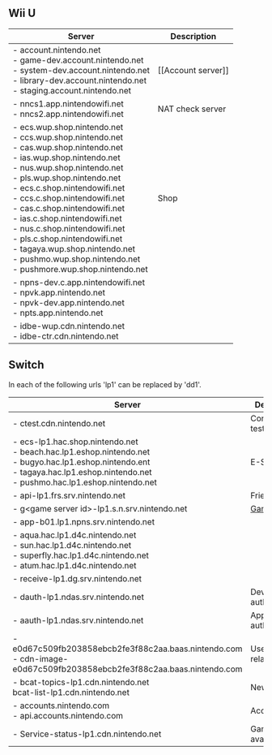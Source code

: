 ## Wii U
| Server | Description |
| --- | --- |
| - account.nintendo.net<br>- game-dev.account.nintendo.net<br>- system-dev.account.nintendo.net<br>- library-dev.account.nintendo.net<br>- staging.account.nintendo.net | [[Account server]] |
| - nncs1.app.nintendowifi.net<br>- nncs2.app.nintendowifi.net | NAT check server |
| - ecs.wup.shop.nintendo.net<br>- ccs.wup.shop.nintendo.net<br>- cas.wup.shop.nintendo.net<br>- ias.wup.shop.nintendo.net<br>- nus.wup.shop.nintendo.net<br>- pls.wup.shop.nintendo.net<br>- ecs.c.shop.nintendowifi.net<br>- ccs.c.shop.nintendowifi.net<br>- cas.c.shop.nintendowifi.net<br>- ias.c.shop.nintendowifi.net<br>- nus.c.shop.nintendowifi.net<br>- pls.c.shop.nintendowifi.net<br>- tagaya.wup.shop.nintendo.net<br>- pushmo.wup.shop.nintendo.net<br>- pushmore.wup.shop.nintendo.net | Shop |
| - npns-dev.c.app.nintendowifi.net<br>- npvk.app.nintendo.net<br>- npvk-dev.app.nintendo.net<br>- npts.app.nintendo.net | |
| - idbe-wup.cdn.nintendo.net<br>- idbe-ctr.cdn.nintendo.net | |

## Switch
In each of the following urls 'lp1' can be replaced by 'dd1'.

| Server | Description |
| --- | --- |
| - ctest.cdn.nintendo.net | Connection test |
| - ecs-lp1.hac.shop.nintendo.net<br>- beach.hac.lp1.eshop.nintendo.net<br>- bugyo.hac.lp1.eshop.nintendo.ent<br>- tagaya.hac.lp1.eshop.nintendo.net<br>- pushmo.hac.lp1.eshop.nintendo.net | E-Shop |
| - api-lp1.frs.srv.nintendo.net | Friends |
| - g&lt;game server id&gt;-lp1.s.n.srv.nintendo.net | [Game servers](Game-Server-Overview) |
| - app-b01.lp1.npns.srv.nintendo.net | |
| - aqua.hac.lp1.d4c.nintendo.net<br>- sun.hac.lp1.d4c.nintendo.net<br>- superfly.hac.lp1.d4c.nintendo.net<br>- atum.hac.lp1.d4c.nintendo.net |
| - receive-lp1.dg.srv.nintendo.net | |
| - dauth-lp1.ndas.srv.nintendo.net | Device authentication |
| - aauth-lp1.ndas.srv.nintendo.net | Application authentication |
| - e0d67c509fb203858ebcb2fe3f88c2aa.baas.nintendo.com<br>- cdn-image-e0d67c509fb203858ebcb2fe3f88c2aa.baas.nintendo.com | User/account related |
| - bcat-topics-lp1.cdn.nintendo.net<br>bcat-list-lp1.cdn.nintendo.net | News |
| - accounts.nintendo.com<br>- api.accounts.nintendo.com | Accounts |
| - Service-status-lp1.cdn.nintendo.net | Game server availability |